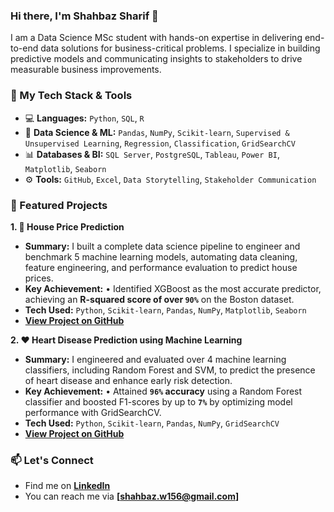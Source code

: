 ### Hi there, I'm Shahbaz Sharif 👋

I am a Data Science MSc student with hands-on expertise in delivering end-to-end data solutions for business-critical problems. I specialize in building predictive models and communicating insights to stakeholders to drive measurable business improvements.

### 🔧 My Tech Stack & Tools

* 💻 **Languages:** `Python`, `SQL`, `R`
* 🧠 **Data Science & ML:** `Pandas`, `NumPy`, `Scikit-learn`, `Supervised & Unsupervised Learning`, `Regression`, `Classification`, `GridSearchCV`
* 📊 **Databases & BI:** `SQL Server`, `PostgreSQL`, `Tableau`, `Power BI`, `Matplotlib`, `Seaborn`
* ⚙️ **Tools:** `GitHub`, `Excel`, `Data Storytelling`, `Stakeholder Communication`

### 🚀 Featured Projects

**1. 🏡 House Price Prediction**
* **Summary:** I built a complete data science pipeline to engineer and benchmark 5 machine learning models, automating data cleaning, feature engineering, and performance evaluation to predict house prices.
* **Key Achievement:** • Identified XGBoost as the most accurate predictor, achieving an **R-squared score of over `90%`** on the Boston dataset.
* **Tech Used:** `Python`, `Scikit-learn`, `Pandas`, `NumPy`, `Matplotlib`, `Seaborn`
* **[View Project on GitHub](https://github.com/shahbazsharif1/ML-Stat-House-Price-Predictor)**

**2. ❤️ Heart Disease Prediction using Machine Learning**
* **Summary:** I engineered and evaluated over 4 machine learning classifiers, including Random Forest and SVM, to predict the presence of heart disease and enhance early risk detection.
* **Key Achievement:** • Attained **`96%` accuracy** using a Random Forest classifier and boosted F1-scores by up to **`7%`** by optimizing model performance with GridSearchCV.
* **Tech Used:** `Python`, `Scikit-learn`, `Pandas`, `NumPy`, `GridSearchCV`
* **[View Project on GitHub](https://github.com/shahbazsharif1/ai-driven-heart-disease-detection-pipeline)**

### 📫 Let's Connect

* Find me on **[LinkedIn](https://www.linkedin.com/in/shahbaz-sharif/)**
* You can reach me via **[shahbaz.w156@gmail.com]**
